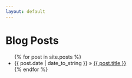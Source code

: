 ```yaml
---
layout: default
---
```

<div id="home">
<h1>Blog Posts</h1>
<ul class="posts">
{% for post in site.posts %}
 <li><span>
 {{ post.date | date_to_string }}
 </span> &raquo;
 <a href="{{ site.baseurl }}
 {{ post.url }}">{{ post.title }}
 </a></li>
 {% endfor %}
 </ul>
 </div>
